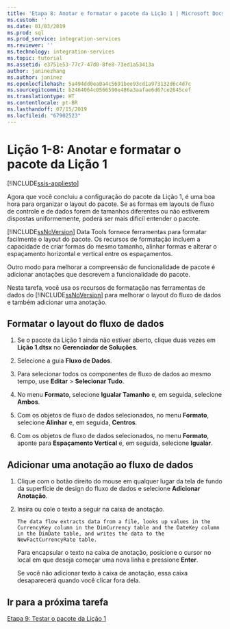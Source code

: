 ```yaml
---
title: 'Etapa 8: Anotar e formatar o pacote da Lição 1 | Microsoft Docs'
ms.custom: ''
ms.date: 01/03/2019
ms.prod: sql
ms.prod_service: integration-services
ms.reviewer: ''
ms.technology: integration-services
ms.topic: tutorial
ms.assetid: e3751e53-77c7-47d0-8fe8-73ed1a53413a
author: janinezhang
ms.author: janinez
ms.openlocfilehash: 5a494dd0ea0a4c5691bee93cd1a973132d6c4d7c
ms.sourcegitcommit: b2464064c0566590e486a3aafae6d67ce2645cef
ms.translationtype: HT
ms.contentlocale: pt-BR
ms.lasthandoff: 07/15/2019
ms.locfileid: "67902523"
---
```

# <a name="lesson-1-8-annotate-and-format-the-lesson-1-package"></a>Lição 1-8: Anotar e formatar o pacote da Lição 1 

[!INCLUDE[ssis-appliesto](../includes/ssis-appliesto-ssvrpluslinux-asdb-asdw-xxx.md)]



Agora que você concluiu a configuração do pacote da Lição 1, é uma boa hora para organizar o layout do pacote. Se as formas em layouts de fluxo de controle e de dados forem de tamanhos diferentes ou não estiverem dispostas uniformemente, poderá ser mais difícil entender o pacote.  
  
[!INCLUDE[ssNoVersion](../includes/ssnoversion-md.md)] Data Tools fornece ferramentas para formatar facilmente o layout do pacote. Os recursos de formatação incluem a capacidade de criar formas do mesmo tamanho, alinhar formas e alterar o espaçamento horizontal e vertical entre os espaçamentos.  
  
Outro modo para melhorar a compreensão de funcionalidade de pacote é adicionar anotações que descrevem a funcionalidade do pacote.  
  
Nesta tarefa, você usa os recursos de formatação nas ferramentas de dados do [!INCLUDE[ssNoVersion](../includes/ssnoversion-md.md)] para melhorar o layout do fluxo de dados e também adicionar uma anotação.  
  
## <a name="format-the-layout-of-the-data-flow"></a>Formatar o layout do fluxo de dados  
  
1.  Se o pacote da Lição 1 ainda não estiver aberto, clique duas vezes em **Lição 1.dtsx** no **Gerenciador de Soluções**.  
  
2.  Selecione a guia **Fluxo de Dados**.  
  
3.  Para selecionar todos os componentes de fluxo de dados ao mesmo tempo, use **Editar** > **Selecionar Tudo**.
  
4.  No menu **Formato**, selecione **Igualar Tamanho** e, em seguida, selecione **Ambos**.  
  
5.  Com os objetos de fluxo de dados selecionados, no menu **Formato**, selecione **Alinhar** e, em seguida, **Centros**.  

6.  Com os objetos de fluxo de dados selecionados, no menu **Formato**, aponte para **Espaçamento Vertical** e, em seguida, selecione **Igualar**.  
  
## <a name="add-an-annotation-to-the-data-flow"></a>Adicionar uma anotação ao fluxo de dados  
  
1.  Clique com o botão direito do mouse em qualquer lugar da tela de fundo da superfície de design do fluxo de dados e selecione **Adicionar Anotação**.  
  
2.  Insira ou cole o texto a seguir na caixa de anotação.  
  
        The data flow extracts data from a file, looks up values in the CurrencyKey column in the DimCurrency table and the DateKey column in the DimDate table, and writes the data to the NewFactCurrencyRate table.
  
    Para encapsular o texto na caixa de anotação, posicione o cursor no local em que deseja começar uma nova linha e pressione **Enter**.  
  
    Se você não adicionar texto à caixa de anotação, essa caixa desaparecerá quando você clicar fora dela.  
  
## <a name="go-to-next-task"></a>Ir para a próxima tarefa
[Etapa 9: Testar o pacote da Lição 1](../integration-services/lesson-1-9-testing-the-lesson-1-tutorial-package.md)  
  
  
  
